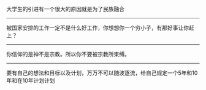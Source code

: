 大学生的引进有一个很大的原因就是为了民族融合
___
被国家安排的工作一定不是什么好工作，你想想你一个穷小子，有那好事让你赶上？
___
你信仰的是神不是宗教。所以你不要被宗教所束缚。
___
要有自己的想法和目标以及计划，万万不可以随波逐流，给自己规定一个5年和10年和在10年计划计划